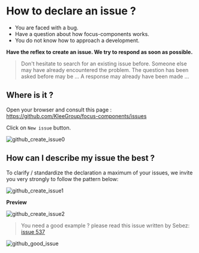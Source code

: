 # How to declare an issue ?

* You are faced with a bug.
* Have a question about how focus-components works.
* You do not know how to approach a development.

__Have the reflex to create an issue. We try to respond as soon as possible.__

> Don't hesitate to search for an existing issue before. Someone else may have already encountered the problem. The question has been asked before may be ... A response may already have been made ...

## Where is it ?

Open your browser and consult this page : https://github.com/KleeGroup/focus-components/issues

Click on `New issue` button.

![github_create_issue0](https://cloud.githubusercontent.com/assets/5349745/10515814/76961e5c-7355-11e5-8dfb-33ca944cff5b.PNG)

## How can I describe my issue the best ?

To clarify / standardize the declaration a maximum of your issues, we invite you very strongly to follow the pattern below:

![github_create_issue1](https://cloud.githubusercontent.com/assets/5349745/10515819/81f80c4c-7355-11e5-9562-6ab8c586d20c.PNG)

__Preview__

![github_create_issue2](https://cloud.githubusercontent.com/assets/5349745/10515825/8a60e188-7355-11e5-85bd-43893ce61ce2.PNG)

> You need a good example ? please read this issue written by Sebez:
> [issue 537](https://github.com/KleeGroup/focus-components/issues/537)

![github_good_issue](https://cloud.githubusercontent.com/assets/5349745/10515834/93d172be-7355-11e5-9a1f-05a5bb77e453.PNG)

